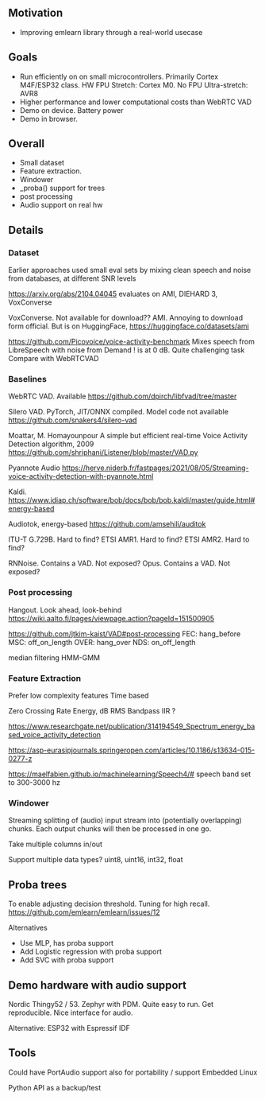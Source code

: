 
## Motivation
- Improving emlearn library through a real-world usecase

## Goals

- Run efficiently on on small microcontrollers.
Primarily Cortex M4F/ESP32 class. HW FPU
Stretch: Cortex M0. No FPU
Ultra-stretch: AVR8
- Higher performance and lower computational costs than WebRTC VAD
- Demo on device. Battery power
- Demo in browser.

## Overall

- Small dataset
- Feature extraction. 
- Windower
- _proba() support for trees
- post processing
- Audio support on real hw

## Details

### Dataset

Earlier approaches used small eval sets by mixing clean speech and noise from databases, at different SNR levels

https://arxiv.org/abs/2104.04045
evaluates on AMI, DIEHARD 3, VoxConverse

VoxConverse. Not available for download??
AMI. Annoying to download form official. But is on HuggingFace,
https://huggingface.co/datasets/ami 

https://github.com/Picovoice/voice-activity-benchmark
Mixes speech from LibreSpeech with noise from Demand
! is at 0 dB. Quite challenging task
Compare with WebRTCVAD 


### Baselines

WebRTC VAD. Available
https://github.com/dpirch/libfvad/tree/master

Silero VAD. PyTorch, JIT/ONNX compiled. Model code not available
https://github.com/snakers4/silero-vad 

Moattar, M. Homayounpour
A simple but efficient real-time Voice Activity Detection algorithm, 2009
https://github.com/shriphani/Listener/blob/master/VAD.py

Pyannote Audio
https://herve.niderb.fr/fastpages/2021/08/05/Streaming-voice-activity-detection-with-pyannote.html

Kaldi.
https://www.idiap.ch/software/bob/docs/bob/bob.kaldi/master/guide.html#energy-based

Audiotok, energy-based
https://github.com/amsehili/auditok

ITU-T G.729B. Hard to find?
ETSI AMR1. Hard to find?
ETSI AMR2. Hard to find?

RNNoise. Contains a VAD. Not exposed?
Opus. Contains a VAD. Not exposed?

### Post processing

Hangout. Look ahead, look-behind
https://wiki.aalto.fi/pages/viewpage.action?pageId=151500905

https://github.com/jtkim-kaist/VAD#post-processing
FEC: hang_before
MSC: off_on_length
OVER: hang_over
NDS: on_off_length

median filtering
HMM-GMM

### Feature Extraction

Prefer low complexity features
Time based

Zero Crossing Rate
Energy, dB RMS
Bandpass IIR ?

https://www.researchgate.net/publication/314194549_Spectrum_energy_based_voice_activity_detection

https://asp-eurasipjournals.springeropen.com/articles/10.1186/s13634-015-0277-z

https://maelfabien.github.io/machinelearning/Speech4/#
speech band set to 300-3000 hz

### Windower

Streaming splitting of (audio) input stream into (potentially overlapping) chunks.
Each output chunks will then be processed in one go. 

Take multiple columns in/out

Support multiple data types?
uint8, uint16, int32, float


## Proba trees

To enable adjusting decision threshold. Tuning for high recall.
https://github.com/emlearn/emlearn/issues/12

Alternatives

- Use MLP, has proba support
- Add Logistic regression with proba support
- Add SVC with proba support

## Demo hardware with audio support

Nordic Thingy52 / 53.
Zephyr with PDM. Quite easy to run. Get reproducible. Nice interface for audio.

Alternative: ESP32 with Espressif IDF

## Tools

Could have PortAudio support also for portability / support Embedded Linux

Python API as a backup/test
